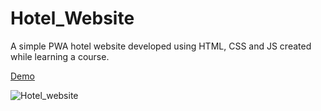 # Hotel_Website
 A simple PWA hotel website developed using HTML, CSS and JS created while learning a course.
 
 [Demo](https://hritikdoshi.github.io/website-W5/index.html)
 
![Hotel_website](https://user-images.githubusercontent.com/66552063/116040329-82325880-a689-11eb-8486-10d32f6b84ef.png)
